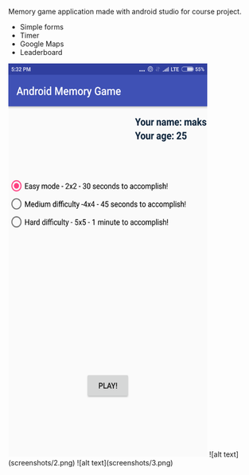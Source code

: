 
Memory game application made with android studio for course project.

- Simple forms
- Timer
- Google Maps
- Leaderboard

<img src="screenshots/1.png" width="400" height="790"/>
![alt text](screenshots/2.png)
![alt text](screenshots/3.png)

